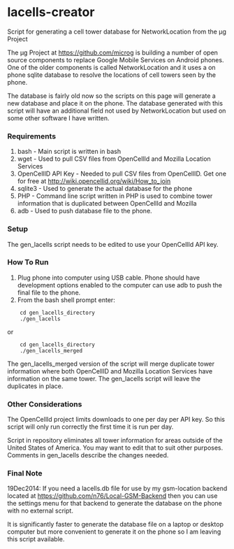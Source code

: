 lacells-creator
===============

Script for generating a cell tower database for NetworkLocation from the μg Project

The μg Project at https://github.com/microg is building a number of open source components to replace Google Mobile Services on Android phones. One of the older components is called NetworkLocation and it uses a on phone sqlite database to resolve the locations of cell towers seen by the phone.

The database is fairly old now so the scripts on this page will generate a new database and place it on the phone. The database generated with this script will have an additional field not used by NetworkLocation but used on some other software I have written.

### Requirements

1. bash - Main script is written in bash
2. wget - Used to pull CSV files from OpenCellId and Mozilla Location Services
3. OpenCellID API Key - Needed to pull CSV files from OpenCellID. Get one for free at http://wiki.opencellid.org/wiki/How_to_join
4. sqlite3 - Used to generate the actual database for the phone
5. PHP - Command line script written in PHP is used to combine tower information that is duplicated between OpenCellId and Mozilla
6. adb - Used to push database file to the phone.

### Setup
The gen_lacells script needs to be edited to use your OpenCellId API key.

### How To Run
1. Plug phone into computer using USB cable. Phone should have development options enabled to the computer can use adb to push the final file to the phone.
2. From the bash shell prompt enter:

```
	cd gen_lacells_directory
	./gen_lacells
```
or

```
	cd gen_lacells_directory
	./gen_lacells_merged
```

The gen_lacells_merged version of the script will merge duplicate tower information where both OpenCellID and Mozilla Location Services have information on the same tower. The gen_lacells script will leave the duplicates in place.

### Other Considerations

The OpenCellId project limits downloads to one per day per API key. So this script will only run correctly the first time it is run per day.

Script in repository eliminates all tower information for areas outside of the United States of America. You may want to edit that to suit other purposes. Comments in gen_lacells describe the changes needed.

### Final Note

19Dec2014: If you need a lacells.db file for use by my gsm-location backend located at https://github.com/n76/Local-GSM-Backend then you can use the settings menu for that backend to generate the database on the phone with no external script.

It is significantly faster to generate the database file on a laptop or desktop computer but more convenient to generate it on the phone so I am leaving this script available.

